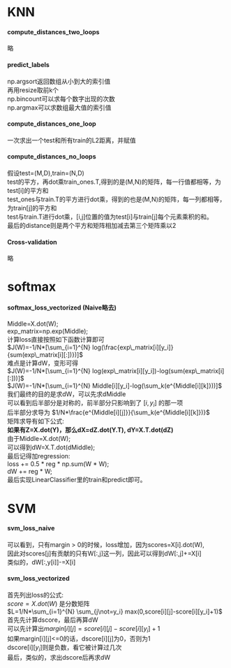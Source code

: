 # KNN
#### compute_distances_two_loops
略  
#### predict_labels
np.argsort返回数组从小到大的索引值  
再用resize取前k个  
np.bincount可以求每个数字出现的次数  
np.argmax可以求数组最大值的索引值  
#### compute_distances_one_loop
一次求出一个test和所有train的L2距离，并赋值  
#### compute_distances_no_loops
假设test=(M,D),train=(N,D)  
test的平方，再dot乘train_ones.T,得到的是(M,N)的矩阵，每一行值都相等，为test[i]的平方和  
test_ones与train.T的平方进行dot乘，得到的也是(M,N)的矩阵，每一列都相等，为train[j]的平方和  
test与train.T进行dot乘，[i,j]位置的值为test[i]与train[j]每个元素乘积的和。  
最后的distance则是两个平方和矩阵相加减去第三个矩阵乘以2  
#### Cross-validation
略  

# softmax

#### softmax_loss_vectorized (Naive略去)
Middle=X.dot(W);  
exp_matrix=np.exp(Middle);    
计算loss直接按照如下函数计算即可  
$J(W)=-1/N*[\sum_{i=1}^{N} log(\frac{exp\_matrix[i][y_i]}{sum(exp\_matrix[i][:])})]$  
难点是计算dW，变形可得  
$J(W)=-1/N*[\sum_{i=1}^{N} log(exp\_matrix[i][y_i])-log(sum(exp\_matrix[i][:]))]$  
$J(W)=-1/N*[\sum_{i=1}^{N} Middle[i][y_i]-log(\sum_k(e^{Middle[i][k]}))]$
我们最终的目的是求dW，可以先求dMiddle  
可以看到后半部分是对称的，前半部分只影响到了 $[i,y_i]$ 的那一项  
后半部分求导为 $1/N*\frac{e^{Middle[i][j]}}{\sum_k(e^{Middle[i][k]})}$  
矩阵求导有如下公式:  
**如果有Z=X.dot(Y)，那么dX=dZ.dot(Y.T), dY=X.T.dot(dZ)**  
由于Middle=X.dot(W);  
可以得到dW=X.T.dot(dMiddle);  
最后记得加regression:  
loss += 0.5 * reg * np.sum(W * W);  
dW += reg * W;  
最后实现LinearClassifier里的train和predict即可。  

# SVM
#### svm_loss_naive
可以看到，只有margin > 0的时候，loss增加，因为scores=X[i].dot(W),  
因此对scores[j]有贡献的只有W[:,j]这一列，因此可以得到dW[:,j]+=X[i]  
类似的，dW[:,y[i]]-=X[i]  

#### svm_loss_vectorized
首先列出loss的公式:  
$score=X.dot(W)$ 是分数矩阵  
$L=1/N*\sum_{i=1}^{N} \sum_{j\not=y_i} max(0,score[i][j]-score[i][y_i]+1)$  
首先先计算dscore，最后再算dW  
可以先计算出$margin[i][j]=score[i][j]-score[i][y_i]+1$  
如果margin[i][j]<=0的话，dscore[i][j]为0，否则为1  
dscore[i][$y_i$]则是负数，看它被计算过几次  
最后，类似的，求出dscore后再求dW  

